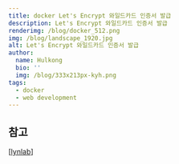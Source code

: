 ```yaml
---
title: docker Let's Encrypt 와일드카드 인증서 발급
description: Let's Encrypt 와일드카드 인증서 발급
renderimg: /blog/docker_512.png
img: /blog/landscape_1920.jpg
alt: Let's Encrypt 와일드카드 인증서 발급
author:
  name: Hulkong
  bio: ''
  img: /blog/333x213px-kyh.png
tags:
  - docker
  - web development
---
```


## 참고

[[lynlab](https://lynlab.co.kr/blog/72)]
